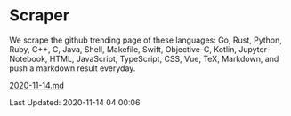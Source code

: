 # Scraper

We scrape the github trending page of these languages: Go, Rust, Python, Ruby, C++, C, Java, Shell, Makefile, Swift, Objective-C, Kotlin, Jupyter-Notebook, HTML, JavaScript, TypeScript, CSS, Vue, TeX, Markdown, and push a markdown result everyday.

[2020-11-14.md](https://github.com/yangwenmai/github-trending-backup/blob/master/2020-11-14.md)

Last Updated: 2020-11-14 04:00:06